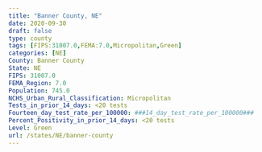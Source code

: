 ```yaml
---
title: "Banner County, NE"
date: 2020-09-30
draft: false
type: county
tags: [FIPS:31007.0,FEMA:7.0,Micropolitan,Green]
categories: [NE]
County: Banner County
State: NE
FIPS: 31007.0
FEMA_Region: 7.0
Population: 745.0
NCHS_Urban_Rural_Classification: Micropolitan
Tests_in_prior_14_days: <20 tests
Fourteen_day_test_rate_per_100000: ###14_day_test_rate_per_100000###
Percent_Positivity_in_prior_14_days: <20 tests
Level: Green
url: /states/NE/banner-county
---
```



